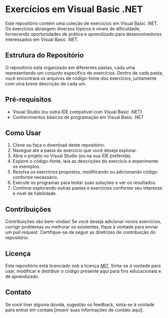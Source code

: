 # Exercícios em Visual Basic .NET

Este repositório contém uma coleção de exercícios em Visual Basic .NET. Os exercícios abrangem diversos tópicos e níveis de dificuldade, fornecendo oportunidades de prática e aprendizado para desenvolvedores interessados em Visual Basic .NET.

## Estrutura do Repositório

O repositório está organizado em diferentes pastas, cada uma representando um conjunto específico de exercícios. Dentro de cada pasta, você encontrará os arquivos de código-fonte dos exercícios, juntamente com uma breve descrição de cada um.

## Pré-requisitos

- Visual Studio (ou outra IDE compatível com Visual Basic .NET)
- Conhecimentos básicos de programação em Visual Basic .NET

## Como Usar

1. Clone ou faça o download deste repositório.
2. Navegue até a pasta do exercício que você deseja explorar.
3. Abra o projeto no Visual Studio (ou na sua IDE preferida).
4. Explore o código-fonte, leia as descrições do exercício e experimente os exemplos.
5. Resolva os exercícios propostos, modificando ou adicionando código conforme necessário.
6. Execute os programas para testar suas soluções e ver os resultados.
7. Continue explorando outras pastas e exercícios conforme seu interesse e nível de habilidade.

## Contribuições

Contribuições são bem-vindas! Se você deseja adicionar novos exercícios, corrigir problemas ou melhorar os existentes, fique à vontade para enviar um pull request. Certifique-se de seguir as diretrizes de contribuição do repositório.

## Licença

Este repositório está licenciado sob a licença [MIT](LICENSE). Sinta-se à vontade para usar, modificar e distribuir o código presente aqui para fins educacionais e de aprendizado.

## Contato

Se você tiver alguma dúvida, sugestão ou feedback, sinta-se à vontade para entrar em contato [inserir suas informações de contato aqui].
